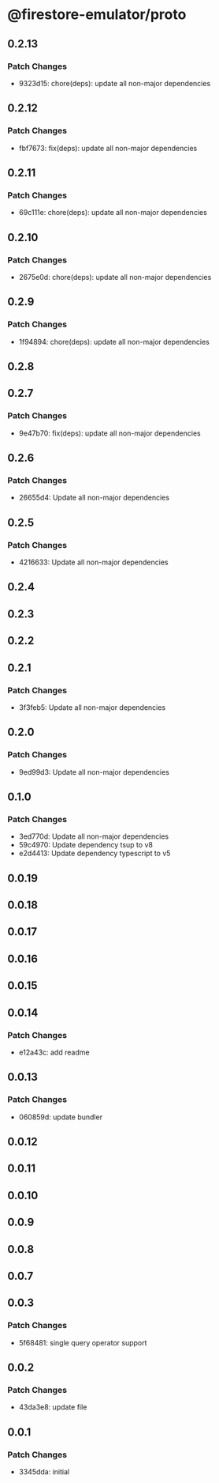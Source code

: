 # @firestore-emulator/proto

## 0.2.13

### Patch Changes

- 9323d15: chore(deps): update all non-major dependencies

## 0.2.12

### Patch Changes

- fbf7673: fix(deps): update all non-major dependencies

## 0.2.11

### Patch Changes

- 69c111e: chore(deps): update all non-major dependencies

## 0.2.10

### Patch Changes

- 2675e0d: chore(deps): update all non-major dependencies

## 0.2.9

### Patch Changes

- 1f94894: chore(deps): update all non-major dependencies

## 0.2.8

## 0.2.7

### Patch Changes

- 9e47b70: fix(deps): update all non-major dependencies

## 0.2.6

### Patch Changes

- 26655d4: Update all non-major dependencies

## 0.2.5

### Patch Changes

- 4216633: Update all non-major dependencies

## 0.2.4

## 0.2.3

## 0.2.2

## 0.2.1

### Patch Changes

- 3f3feb5: Update all non-major dependencies

## 0.2.0

### Patch Changes

- 9ed99d3: Update all non-major dependencies

## 0.1.0

### Patch Changes

- 3ed770d: Update all non-major dependencies
- 59c4970: Update dependency tsup to v8
- e2d4413: Update dependency typescript to v5

## 0.0.19

## 0.0.18

## 0.0.17

## 0.0.16

## 0.0.15

## 0.0.14

### Patch Changes

- e12a43c: add readme

## 0.0.13

### Patch Changes

- 060859d: update bundler

## 0.0.12

## 0.0.11

## 0.0.10

## 0.0.9

## 0.0.8

## 0.0.7

## 0.0.3

### Patch Changes

- 5f68481: single query operator support

## 0.0.2

### Patch Changes

- 43da3e8: update file

## 0.0.1

### Patch Changes

- 3345dda: initial
